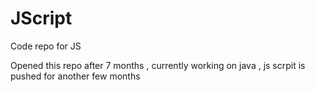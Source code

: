 # JScript
Code repo for JS


Opened this repo after 7 months , currently working on java , js scrpit is pushed for another few months
